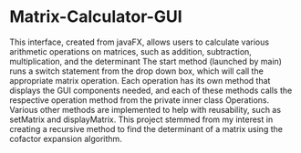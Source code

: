 # Matrix-Calculator-GUI
This interface, created from javaFX, allows users to calculate various arithmetic operations on matrices, such as addition, subtraction, multiplication, and the determinant
The start method (launched by main) runs a switch statement from the drop down box, which will call the appropriate matrix operation.
Each operation has its own method that displays the GUI components needed, and each of these methods calls the respective operation method from the private inner class Operations.
Various other methods are implemented to help with reusability, such as setMatrix and displayMatrix.
This project stemmed from my interest in creating a recursive method to find the determinant of a matrix using the cofactor expansion algorithm. 
